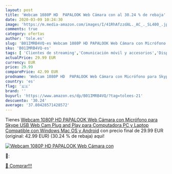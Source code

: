 ```yaml
---
layout: post
title: 'Webcam 1080P HD  PAPALOOK Web Cámara con al 30.24 % de rebaja'
date: 2020-03-09 10:24:30
image: 'https://m.media-amazon.com/images/I/41RhAfzzdAL._AC_._SL400_.jpg'
comments: true
category: ofertas
author: 'tole.es'
slug: 'B01IMRB4VQ-es Webcam 1080P HD PAPALOOK Web Cámara con Micrófono para...'
sku: 'B01IMRB4VQ-es'
tags: [ 'Clientes de streaming','Comunicación móvil y accesorios','Dispositivos para el streaming','Electrónica','Equipos de audio y Hi-Fi','Informática','Móviles','Móviles y smartphones libres','Smartwatches','Tablets','Tecnología para vestir','android', ]
actualPrice: 29.99 EUR
currency: EUR
price: 29.99
comparePrice: 42.99 EUR
prodname: 'Webcam 1080P HD  PAPALOOK Web Cámara con Micrófono para Skype  USB Web Cam Plug and Play para Computadora PC y Laptop  Compatible con Windows  Mac OS y Android'
country: 'es'
flag: '🇪🇸'
brand: ''
buyurl: 'https://www.amazon.es/dp/B01IMRB4VQ/?tag=tolees-21'
descuento: '30.24'
average: '37.80428571428572'
---
```


Tienes [Webcam 1080P HD  PAPALOOK Web Cámara con Micrófono para Skype  USB Web Cam Plug and Play para Computadora PC y Laptop  Compatible con Windows  Mac OS y Android](https://www.amazon.es/dp/B01IMRB4VQ/?tag=tolees-21) con precio final de  29.99 EUR (original: 42.99 EUR) (30.24 %  de rebaja) aqui!

[![Webcam 1080P HD  PAPALOOK Web Cámara con](https://m.media-amazon.com/images/I/41RhAfzzdAL._AC_._SL400_.jpg)](https://www.amazon.es/dp/B01IMRB4VQ/?tag=tolees-21)

🔎:


[🛒 Comprar!!!](https://www.amazon.es/dp/B01IMRB4VQ/?tag=tolees-21)
